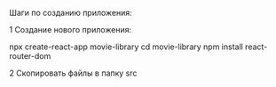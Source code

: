 Шаги по созданию приложения:

1 Создание нового приложения:

npx create-react-app movie-library cd movie-library npm install react-router-dom

2 Скопировать файлы в папку src
